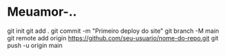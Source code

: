 # Meuamor-..
git init
git add .
git commit -m "Primeiro deploy do site"
git branch -M main
git remote add origin https://github.com/seu-usuario/nome-do-repo.git
git push -u origin main
